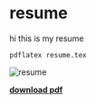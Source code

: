 # resume

hi this is my resume

`pdflatex resume.tex`

![resume](https://daniel.lawrence.lu/resume.png)

[**download pdf**](https://daniel.lawrence.lu/resume.pdf)
